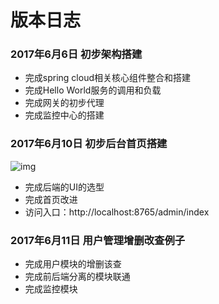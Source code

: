 # 版本日志
### 2017年6月6日 初步架构搭建
- 完成spring cloud相关核心组件整合和搭建
- 完成Hello World服务的调用和负载
- 完成网关的初步代理
- 完成监控中心的搭建

### 2017年6月10日 初步后台首页搭建

![img](http://ofsc32t59.bkt.clouddn.com/17-06-07/1496827841773.jpg?imageView2/2/w/800)

- 完成后端的UI的选型
- 完成首页改进
- 访问入口：http://localhost:8765/admin/index

### 2017年6月11日 用户管理增删改查例子

- 完成用户模块的增删该查
- 完成前后端分离的模块联通
- 完成监控模块

